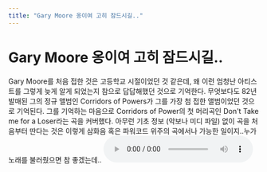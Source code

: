 ```yaml
---
title: "Gary Moore 옹이여 고히 잠드시길.."
---
```

# Gary Moore 옹이여 고히 잠드시길..

Gary Moore를 처음 접한 것은 고등학교 시절이었던 것 같은데, 왜 이런 엄청난 아티스트를 그렇게 늦게 알게 되었는지 참으로 답답해했던 것으로 기억한다. 무엇보다도 82년 발매된 그의 정규 앨범인 Corridors of Powers가 그를 가장 첨 접한 앨범이었던 것으로 기억된다.
그를 기억하는 마음으로 Corridors of Power의 첫 머리곡인 Don't Take me for a Loser라는 곡을 커버했다.
아무런 기초 정보 (악보나 미디 파일) 없이 곡을 처음부터 딴다는 것은 이렇게 삼화음 혹은 파워코드 위주의 곡에서나 가능한 일이지..누가 노래를 불러줬으면 참 좋겠는데..
<audio src="/assets/images/9cf218cccf677b9c114285724f468fa2.mp3" controls preload></audio>




